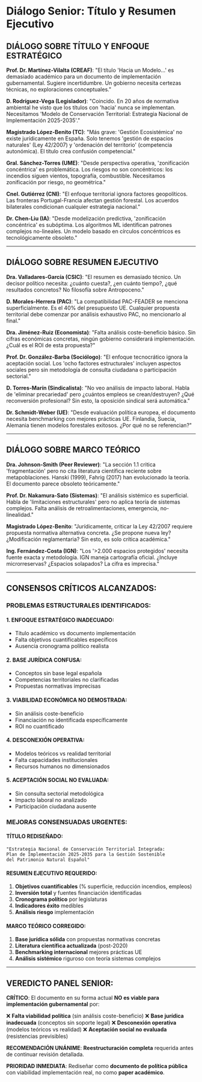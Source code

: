 # Diálogo Senior: Título y Resumen Ejecutivo

## **DIÁLOGO SOBRE TÍTULO Y ENFOQUE ESTRATÉGICO**

**Prof. Dr. Martínez-Vilalta (CREAF)**: "El título 'Hacia un Modelo...' es demasiado académico para un documento de implementación gubernamental. Sugiere incertidumbre. Un gobierno necesita certezas técnicas, no exploraciones conceptuales."

**D. Rodríguez-Vega (Legislador)**: "Coincido. En 20 años de normativa ambiental he visto que los títulos con 'hacia' nunca se implementan. Necesitamos 'Modelo de Conservación Territorial: Estrategia Nacional de Implementación 2025-2035'."

**Magistrado López-Benito (TC)**: "Más grave: 'Gestión Ecosistémica' no existe jurídicamente en España. Solo tenemos 'gestión de espacios naturales' (Ley 42/2007) y 'ordenación del territorio' (competencia autonómica). El título crea confusión competencial."

**Gral. Sánchez-Torres (UME)**: "Desde perspectiva operativa, 'zonificación concéntrica' es problemática. Los riesgos no son concéntricos: los incendios siguen vientos, topografía, combustible. Necesitamos zonificación por riesgo, no geométrica."

**Cnel. Gutiérrez (CNI)**: "El enfoque territorial ignora factores geopolíticos. Las fronteras Portugal-Francia afectan gestión forestal. Los acuerdos bilaterales condicionan cualquier estrategia nacional."

**Dr. Chen-Liu (IA)**: "Desde modelización predictiva, 'zonificación concéntrica' es subóptima. Los algoritmos ML identifican patrones complejos no-lineales. Un modelo basado en círculos concéntricos es tecnológicamente obsoleto."

---

## **DIÁLOGO SOBRE RESUMEN EJECUTIVO**

**Dra. Valladares-García (CSIC)**: "El resumen es demasiado técnico. Un decisor político necesita: ¿cuánto cuesta?, ¿en cuánto tiempo?, ¿qué resultados concretos? No filosofía sobre Antropoceno."

**D. Morales-Herrera (PAC)**: "La compatibilidad PAC-FEADER se menciona superficialmente. Es el 40% del presupuesto UE. Cualquier propuesta territorial debe comenzar por análisis exhaustivo PAC, no mencionarlo al final."

**Dra. Jiménez-Ruiz (Economista)**: "Falta análisis coste-beneficio básico. Sin cifras económicas concretas, ningún gobierno considerará implementación. ¿Cuál es el ROI de esta propuesta?"

**Prof. Dr. González-Barba (Sociólogo)**: "El enfoque tecnocrático ignora la aceptación social. Los 'ocho factores estructurales' incluyen aspectos sociales pero sin metodología de consulta ciudadana o participación sectorial."

**D. Torres-Marín (Sindicalista)**: "No veo análisis de impacto laboral. Habla de 'eliminar precariedad' pero ¿cuántos empleos se crean/destruyen? ¿Qué reconversión profesional? Sin esto, la oposición sindical será automática."

**Dr. Schmidt-Weber (UE)**: "Desde evaluación política europea, el documento necesita benchmarking con mejores prácticas UE. Finlandia, Suecia, Alemania tienen modelos forestales exitosos. ¿Por qué no se referencian?"

---

## **DIÁLOGO SOBRE MARCO TEÓRICO**

**Dra. Johnson-Smith (Peer Reviewer)**: "La sección 1.1 critica 'fragmentación' pero no cita literatura científica reciente sobre metapoblaciones. Hanski (1999), Fahrig (2017) han evolucionado la teoría. El documento parece obsoleto teóricamente."

**Prof. Dr. Nakamura-Sato (Sistemas)**: "El análisis sistémico es superficial. Habla de 'limitaciones estructurales' pero no aplica teoría de sistemas complejos. Falta análisis de retroalimentaciones, emergencia, no-linealidad."

**Magistrado López-Benito**: "Jurídicamente, criticar la Ley 42/2007 requiere propuesta normativa alternativa concreta. ¿Se propone nueva ley? ¿Modificación reglamentaria? Sin esto, es solo crítica académica."

**Ing. Fernández-Costa (IGN)**: "Los '>2.000 espacios protegidos' necesita fuente exacta y metodología. IGN maneja cartografía oficial. ¿Incluye microrreservas? ¿Espacios solapados? La cifra es imprecisa."

---

## **CONSENSOS CRÍTICOS ALCANZADOS:**

### **PROBLEMAS ESTRUCTURALES IDENTIFICADOS:**

#### **1. ENFOQUE ESTRATÉGICO INADECUADO:**
- Título académico vs documento implementación
- Falta objetivos cuantificables específicos
- Ausencia cronograma político realista

#### **2. BASE JURÍDICA CONFUSA:**
- Conceptos sin base legal española
- Competencias territoriales no clarificadas
- Propuestas normativas imprecisas

#### **3. VIABILIDAD ECONÓMICA NO DEMOSTRADA:**
- Sin análisis coste-beneficio
- Financiación no identificada específicamente
- ROI no cuantificado

#### **4. DESCONEXIÓN OPERATIVA:**
- Modelos teóricos vs realidad territorial
- Falta capacidades institucionales
- Recursos humanos no dimensionados

#### **5. ACEPTACIÓN SOCIAL NO EVALUADA:**
- Sin consulta sectorial metodológica
- Impacto laboral no analizado
- Participación ciudadana ausente

### **MEJORAS CONSENSUADAS URGENTES:**

#### **TÍTULO REDISEÑADO:**
```
"Estrategia Nacional de Conservación Territorial Integrada: 
Plan de Implementación 2025-2035 para la Gestión Sostenible 
del Patrimonio Natural Español"
```

#### **RESUMEN EJECUTIVO REQUERIDO:**
1. **Objetivos cuantificables** (% superficie, reducción incendios, empleos)
2. **Inversión total** y fuentes financiación identificadas
3. **Cronograma político** por legislaturas
4. **Indicadores éxito** medibles
5. **Análisis riesgo** implementación

#### **MARCO TEÓRICO CORREGIDO:**
1. **Base jurídica sólida** con propuestas normativas concretas
2. **Literatura científica actualizada** (post-2020)
3. **Benchmarking internacional** mejores prácticas UE
4. **Análisis sistémico** riguroso con teoría sistemas complejos

---

## **VEREDICTO PANEL SENIOR:**

**CRÍTICO**: El documento en su forma actual **NO es viable para implementación gubernamental** por:

❌ **Falta viabilidad política** (sin análisis coste-beneficio)
❌ **Base jurídica inadecuada** (conceptos sin soporte legal)
❌ **Desconexión operativa** (modelos teóricos vs realidad)
❌ **Aceptación social no evaluada** (resistencias previsibles)

**RECOMENDACIÓN UNÁNIME**: **Reestructuración completa** requerida antes de continuar revisión detallada.

**PRIORIDAD INMEDIATA**: Rediseñar como **documento de política pública** con viabilidad implementación real, no como **paper académico**.